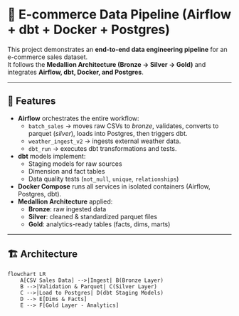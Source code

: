 # 🛒 E-commerce Data Pipeline (Airflow + dbt + Docker + Postgres)

This project demonstrates an **end-to-end data engineering pipeline** for an e-commerce sales dataset.  
It follows the **Medallion Architecture (Bronze → Silver → Gold)** and integrates **Airflow, dbt, Docker, and Postgres**.

---

## 🚀 Features
- **Airflow** orchestrates the entire workflow:
  - `batch_sales` → moves raw CSVs to *bronze*, validates, converts to parquet (*silver*), loads into Postgres, then triggers dbt.
  - `weather_ingest_v2` → ingests external weather data.
  - `dbt_run` → executes dbt transformations and tests.
- **dbt** models implement:
  - Staging models for raw sources
  - Dimension and fact tables
  - Data quality tests (`not_null`, `unique`, `relationships`)
- **Docker Compose** runs all services in isolated containers (Airflow, Postgres, dbt).
- **Medallion Architecture** applied:
  - **Bronze**: raw ingested data
  - **Silver**: cleaned & standardized parquet files
  - **Gold**: analytics-ready tables (facts, dims, marts)

---

## 🏗️ Architecture
```mermaid
flowchart LR
    A[CSV Sales Data] -->|Ingest| B(Bronze Layer)
    B -->|Validation & Parquet| C(Silver Layer)
    C -->|Load to Postgres| D(dbt Staging Models)
    D --> E[Dims & Facts]
    E --> F[Gold Layer - Analytics]

